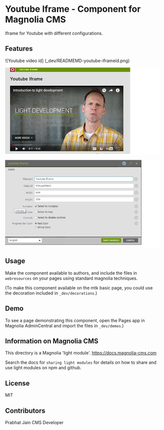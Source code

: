 # Youtube Iframe - Component for Magnolia CMS

Iframe for Youtube with different configurations.


## Features

<!--
Provide a list of the key features this module provides for content
authors, or whoever the primary user is. For a component template,
consider providing screenshots of the rendered component and the
component dialog.
-->
![Youtube video id] (_dev/READMEMD-youtube-iframeid.png)

![Demo page with component](_dev/READMEMD-iframe.png)

![Component Dialog](_dev/READMEMD-iframedialog.png)

## Usage

Make the component available to authors, and include the files in `webresources` on your pages using standard magnolia techniques.

(To make this component available on the mtk basic page, you could use the decoration included in `_dev/decorations`.)

## Demo

To see a page demonstrating this component, open the Pages app in Magnolia AdminCentral and import the files in `_dev/demos`.)

## Information on Magnolia CMS

This directory is a Magnolia 'light module'.
https://docs.magnolia-cms.com

Search the docs for `sharing light modules` for details on how to share and use light modules on npm and github.

## License
MIT

## Contributors
Prabhat Jain
CMS Developer